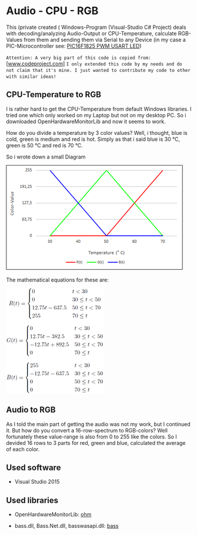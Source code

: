 # Audio - CPU - RGB
This (private created ( Windows-Program (Visual-Studio C# Project) deals with decoding/analyzing Audio-Output or CPU-Temperature, calculate RGB-Values from them and sending them via Serial to any Device (in my case a PIC-Microcontroller see: [PIC16F1825 PWM USART LED](https://bitbucket.org/arnegue/pic16f1825-pwm-usart-led))

`
Attention: A very big part of this code is copied from: ` [www.codeproject.com]
`I only extended this code by my needs and do not claim that it's mine. I just wanted to contribute my code to other with similar ideas!`


## CPU-Temperature to RGB
I is rather hard to get the CPU-Temperature from default Windows libraries. I tried one which only worked on my Laptop but not on my desktop PC. So i downloaded OpenHardwareMonitorLib and now it seems to work.

How do you divide a temperature by 3 color values?
Well, i thought, blue is cold, green is medium and red is hot. Simply as that i said blue is 30 °C, green is 50 °C and red is 70 °C.

So i wrote down a small Diagram

![Diagram](CPUTempEquation_Diagram/CPU_Temp_Diagram.png)


The mathematical equations for these are: 

![RGB-Equation](CPUTempEquation_Diagram/CPU_Equation.png)

## Audio to RGB
As I told the main part of getting the audio was not my work, but I continued it. But how do you convert a 16-row-spectrum to RGB-colors? Well fortunately  these value-range is also from 0 to 255 like the colors. So I devided 16 rows to 3 parts for red, green and blue, calculated the average of each color.


## Used software
- Visual Studio 2015

## Used libraries
- OpenHardwareMonitorLib: [ohm]
- bass.dll, Bass.Net.dll, basswasapi.dll: [bass]



   [www.codeproject.com]: <http://www.codeproject.com/Articles/797537/Making-an-Audio-Spectrum-analyzer-with-Bass-dll-Cs>
   [dill]: <https://github.com/joemccann/dillinger>
   [ohm]: <openhardwaremonitor.org>
   [bass]: <http://www.un4seen.com/>
